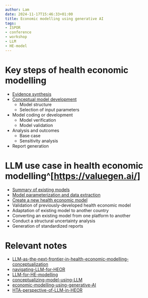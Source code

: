 ```yaml
---
author: Lam
date: 2024-11-17T15:46:33+01:00
title: Economic modelling using generative AI
tags:
- ISPOR
- conference
- workshop
- LLM
- HE-model
---
```


# Key steps of health economic modelling

- [Evidence synthesis](Resources/rethink-biomedical-literature-review-using-LLM.md) 
- [Conceptual model development](Resources/conceptualizing-model-using-LLM.md) 
  - Model structure
  - Selection of input parameters
- Model coding or development
  - Model verification
  - Model validation
- Analysis and outcomes
  - Base case
  - Sensitivity analysis
- Report generation

# LLM use case in health economic modelling^[https://valuegen.ai/]

- [Summary of existing models](Resources/LLM-in-literature-summarization-and-systematic-literature-review.md) 
- [Model parameterization and data extraction](Resources/LLM-in-literature-summarization-and-systematic-literature-review.md) 
- [Create a new health economic model](Resources/conceptualizing-model-using-LLM.md) 
- Validation of previously-developed health economic model
- Adaptation of existing model to another country
- Converting an existing model from one platform to another
- Conduct a structural uncertainty analysis
- Generation of standardized reports

# Relevant notes

- [LLM-as-the-next-frontier-in-health-economic-modelling-conceptualization](Resources/LLM-as-the-next-frontier-in-health-economic-modelling-conceptualization.md) 
- [navigating-LLM-for-HEOR](Resources/navigating-LLM-for-HEOR.md) 
- [LLM-for-HE-modelling](Resources/LLM-for-HE-modelling.md) 
- [conceptualizing-model-using-LLM](Resources/conceptualizing-model-using-LLM.md) 
- [economic-modelling-using-generative-AI](Resources/economic-modelling-using-generative-AI.md) 
- [HTA-perspective-of-LLM-in-HEOR](Resources/HTA-perspective-of-LLM-in-HEOR.md) 
